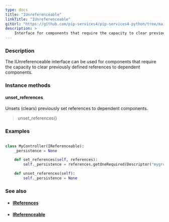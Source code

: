 ```yaml
---
type: docs
title: "IUnreferenceable"
linkTitle: "IUnreferenceable"
gitUrl: "https://github.com/pip-services4/pip-services4-python/tree/main/pip-services4-components-python"
description: >
    Interface for components that require the capacity to clear previously defined references to dependent components.
---
```


### Description

The IUnreferenceable interface can be used for components that require the capacity to clear previously defined references to dependent components.

### Instance methods

#### unset_references
Unsets (clears) previously set references to dependent components. 

> unset_references()

### Examples

```python

class MyController(IReferenceable):
    _persistence = None

    def set_references(self, references):
        self._persistence = references.getOneRequired(Descriptor("mygroup", "persistence", "*", "*", "1.0"))

    def unset_references(self):
        self._persistence = None

```

### See also
- #### [IReferences](../ireferences)
- #### [IReferenceable](../ireferenceable)
